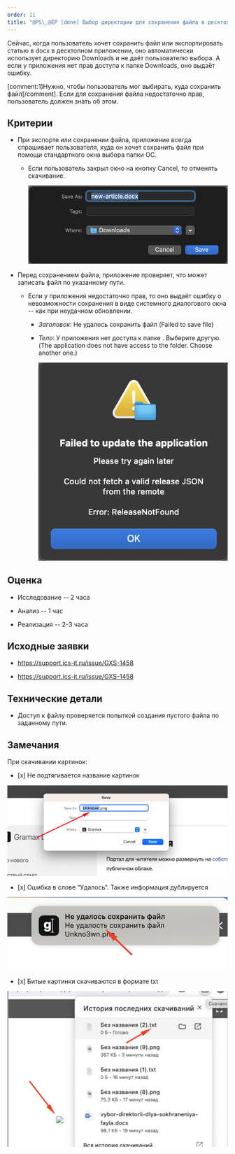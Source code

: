 ```yaml
---
order: 11
title: "@PS\_@EP [done] Выбор директории для сохранения файла в десктопном приложении"
---
```


Сейчас, когда пользователь хочет сохранить файл или экспортировать статью в docx в десктопном приложении, оно автоматически использует директорию Downloads и не даёт пользователю выбора. А если у приложения нет прав доступа к папке Downloads, оно выдаёт ошибку.

[comment:1]Нужно, чтобы пользователь мог  выбирать, куда сохранить файл[/comment]. Если для сохранения файла недостаточно прав, пользователь должен знать об этом.

## Критерии

-  При экспорте или сохранении файла, приложение всегда спрашивает пользователя, куда он хочет сохранить файл при помощи стандартного окна выбора папки ОС.

   -  Если пользователь закрыл окно на кнопку Cancel, то отменять скачивание.

      ![](./vybor-direktorii-dlya-sokhraneniya-fayla.png)

-  Перед сохранением файла, приложение проверяет, что может записать файл по указанному пути.

   -  Если у приложения недостаточно прав, то оно выдаёт ошибку о невозможности сохранения в виде системного диалогового окна -- как при неудачном обновлении.

      -  *Заголовок*: Не удалось сохранить файл (Failed to save file)

      -  *Тело*: У приложения нет доступа к папке <path>. Выберите другую. (The application does not have access to the <path> folder. Choose another one.)

         ![](./vybor-direktorii-dlya-sokhraneniya-fayla-3.png "Пример сообщения. На скриншоте нет иконки из-за dev-режима.")

## Оценка

-  Исследование -- 2 часа

-  Анализ -- 1 час

-  Реализация -- 2-3 часа

## Исходные заявки

-  <https://support.ics-it.ru/issue/GXS-1458>

-  <https://support.ics-it.ru/issue/GXS-1458>

## Технические детали

-  Доступ к файлу проверяется попыткой создания пустого файла по заданному пути.

## Замечания

При скачивании картинок:

-  \[x\] Не подтягивается название картинок

![](./vybor-direktorii-dlya-sokhraneniya-fayla-4.png)

-  \[x\] Ошибка в слове “Удалось“. Также информация дублируется

![](./vybor-direktorii-dlya-sokhraneniya-fayla-5.png)

-  \[x\] Битые картинки скачиваются в формате txt

![](./vybor-direktorii-dlya-sokhraneniya-fayla-6.png)
